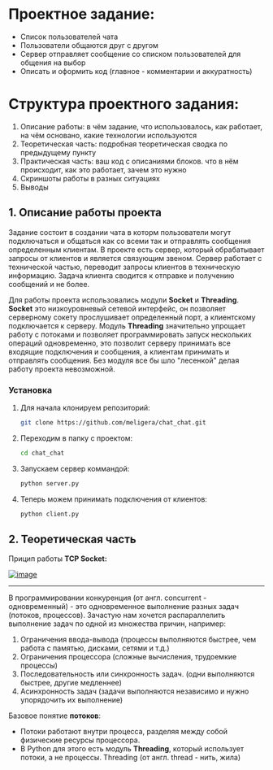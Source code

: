 <!-- Simple Python socket chat -->
# Проектное задание:
*  Список пользователей чата
*  Пользователи общаются друг с другом
*  Сервер отправляет сообщение со списком пользователей для общения на выбор
*  Описать и оформить код (главное - комментарии и аккуратность)

# Структура проектного задания:
1) Описание работы: в чём задание, что использовалось, как работает, на чём основано, какие технологии используются 
2) Теоретическая часть: подробная теоретическая сводка по предыдущему пункту 
3) Практическая часть: ваш код с описаниями блоков. что в нём происходит, как это работает, зачем это нужно
4) Скриншоты работы в разных ситуациях
5) Выводы 

<!-- DESCRIPTION -->
## 1. Описание работы проекта
Задание состоит в создании чата в которм пользователи могут подключаться и общаться как со всеми так и отправлять сообщения определенным клиентам.
В проекте есть сервер, который обрабатывает запросы от клиентов и является связующим звеном. Сервер работает с технической частью, переводит запросы клиентов в техническую информацию. Задача клиента сводится к отправке и получению сообщений и не более.

Для работы проекта использовались модули <b>Socket</b> и <b>Threading</b>. <b>Socket</b> это низкоуровневый сетевой интерфейс, он позволяет серверному сокету прослушивает определенный порт, а клиентскому подключается к серверу. Модуль <b>Threading</b> значительно упрощает работу с потоками и позволяет программировать запуск нескольких операций одновременно, это позволит серверу принимать все входящие подключения и сообщения, а клиентам принимать и отправлять сообщения. Без модуля все бы шло "лесенкой" делая работу проекта невозможной.

### Установка

1. Для начала клонируем репозиторий:
   ```sh
   git clone https://github.com/meligera/chat_chat.git
   ```
2. Переходим в папку с проектом: 
    ```sh
   cd chat_chat
   ```
3. Запускаем сервер коммандой:
    ```sh
   python server.py
   ```
4. Теперь можем принимать подключения от клиентов:
    ```sh
   python client.py
   ```

## 2. Теоретическая часть
Прицип работы <b>TCP Socket:</b>
<div align="left">
<a href="https://ibb.co/5KXGvqL"><img src="https://i.ibb.co/LNDY641/image.png" alt="image" border="0"></a>
</div>

<hr>

В программировании конкуренция (от англ. concurrent - одновременный) - это одновременное выполнение разных задач (потоков, процессов).
Зачастую нам хочется распараллелить выполнение задач по одной из множества причин, например:

1) Ограничения ввода-вывода (процессы выполняются быстрее, чем работа с памятью, дисками, сетями и т.д.)
2) Ограничения процессора (сложные вычисления, трудоемкие процессы)
3) Последовательность или синхронность задач. (одни выполняются быстрее, другие медленнее)
4) Асинхронность задач (задачи выполняются независимо и нужно упорядочить их выполнение)

Базовое понятие <b>потоков</b>:
* Потоки работают внутри процесса, разделяя между собой
физические ресурсы процессора.
* В Python для этого есть модуль <b>Threading</b>, который использует
потоки, а не процессы. Threading (от англ. thread - нить, жила)
